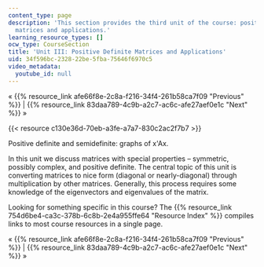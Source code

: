 ```yaml
---
content_type: page
description: 'This section provides the third unit of the course: positive definite
  matrices and applications.'
learning_resource_types: []
ocw_type: CourseSection
title: 'Unit III: Positive Definite Matrices and Applications'
uid: 34f596bc-2328-22be-5fba-75646f6970c5
video_metadata:
  youtube_id: null
---
```


« {{% resource_link afe66f8e-2c8a-f216-34f4-261b58ca7f09 "Previous" %}} | {{% resource_link 83daa789-4c9b-a2c7-ac6c-afe27aef0e1c "Next" %}} »

{{< resource c130e36d-70eb-a3fe-a7a7-830c2ac2f7b7 >}}

Positive definite and semidefinite: graphs of x'Ax.

In this unit we discuss matrices with special properties – symmetric, possibly complex, and positive definite. The central topic of this unit is converting matrices to nice form (diagonal or nearly-diagonal) through multiplication by other matrices. Generally, this process requires some knowledge of the eigenvectors and eigenvalues of the matrix.

Looking for something specific in this course? The {{% resource_link 754d6be4-ca3c-378b-6c8b-2e4a955ffe64 "Resource Index" %}} compiles links to most course resources in a single page.

« {{% resource_link afe66f8e-2c8a-f216-34f4-261b58ca7f09 "Previous" %}} | {{% resource_link 83daa789-4c9b-a2c7-ac6c-afe27aef0e1c "Next" %}} »